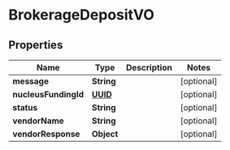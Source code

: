 
# BrokerageDepositVO

## Properties
Name | Type | Description | Notes
------------ | ------------- | ------------- | -------------
**message** | **String** |  |  [optional]
**nucleusFundingId** | [**UUID**](UUID.md) |  |  [optional]
**status** | **String** |  |  [optional]
**vendorName** | **String** |  |  [optional]
**vendorResponse** | **Object** |  |  [optional]



